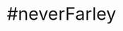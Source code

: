 <div style="height: 100%; width: 100%;">
  <p style="text-align: center;margin-top: 18%;font-size: 30pt;">#neverFarley</p>
</div>

